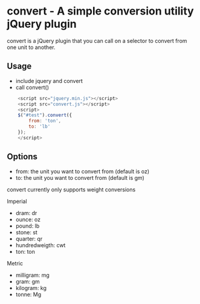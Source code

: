 # convert - A simple conversion utility jQuery plugin
convert is a jQuery plugin that you can call on a selector to convert from one unit to another. 

## Usage

* include jquery and convert
* call convert()

```javascript 
	<script src="jquery.min.js"></script>
	<script src="convert.js"></script>
	<script>
	$("#test").convert({
		from: 'ton',
		to: 'lb'
	});
	</script>
```

## Options
* from: the unit you want to convert from (default is oz)
* to: the unit you want to convert from (default is gm)

convert currently only supports weight conversions

Imperial
* dram: dr
* ounce: oz
* pound: lb
* stone: st
* quarter: qr
* hundredweigth: cwt
* ton: ton

Metric
* milligram: mg
* gram: gm
* kilogram: kg
* tonne: Mg